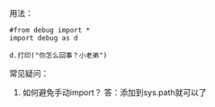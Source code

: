 用法：

```
#from debug import *
import debug as d

d.打印("你怎么回事？小老弟")

```

常见疑问：

1. 如何避免手动import？ 答：添加到sys.path就可以了
